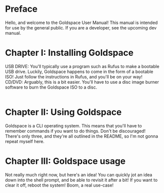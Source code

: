 # Preface
Hello, and welcome to the Goldspace User Manual! This manual is intended for use by the general public. If you are a developer, see the upcoming dev manual.

# Chapter I: Installing Goldspace
USB DRIVE: You'll typically use a program such as Rufus to make a bootable USB drive. Luckily, Goldspace happens to come in the form of a bootable ISO! Just follow the instructions in Rufus, and you'll be on your way! <br>
CD/DVD: Arguably, this is a bit easier. You'll have to use a disc image burner software to burn the Goldspace ISO to a disc. <br> <br>

# Chapter II: Using Goldspace
Goldspace is a CLI operating system. This means that you'll have to remember commands if you want to do things. Don't be discouraged! There's only three, and they're all outlined in the README, so I'm not gonna repeat myself here.

# Chapter III: Goldspace usage
Not really much right now, but here's an idea! You can quickly jot an idea down into the shell prompt, and be able to revisit it after a bit! If you want to clear it off, reboot the system! Boom, a real use-case!
